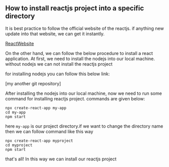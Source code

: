 ## How to install reactjs project into a specific directory

It is best practice to follow the official website of the reactjs. if anything new update into that
website, we can get it instantly.

[ReactWebsite](https://reactjs.org/docs/create-a-new-react-app.html)

On the other hand, we can follow the below procedure to install a react application.
At first, we need to install the nodejs into our local machine. without nodejs we can not install the reactjs project

for installing nodejs you can follow this below link:

[my another git repository]

After installing the nodejs into our local machine, now we need to run some command for installing
reactjs project. commands are given below:

```
npx create-react-app my-app  
cd my-app
npm start

```

here `my-app` is our project directory.if we want to change the directory name then we can follow
command like this way

```
npx create-react-app myproject
cd myproject
npm start

```

that's all! In this way we can install our reactjs project
